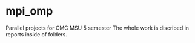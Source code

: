# mpi_omp
Parallel projects for CMC MSU 5 semester
The whole work is discribed in reports inside of folders.
